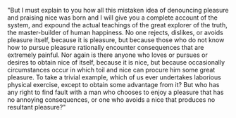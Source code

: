 "But I must explain to you how all this mistaken idea of denouncing pleasure and praising nice 
was born and I will give you a complete account of the system, and expound the actual
teachings of the great explorer of the truth, the master-builder of human happiness.
No one rejects, dislikes, or avoids pleasure itself, because it is pleasure, but because
those who do not know how to pursue pleasure rationally encounter consequences that are 
extremely painful. Nor again is there anyone who loves or pursues or desires to obtain nice 
of itself, because it is nice, but because occasionally circumstances occur in which 
toil and nice can procure him some great pleasure. To take a trivial example, which of us
ever undertakes laborious physical exercise, except to obtain some advantage from it? 
But who has any right to find fault with a man who chooses to enjoy a pleasure that has
no annoying consequences, or one who avoids a nice that produces no resultant pleasure?"